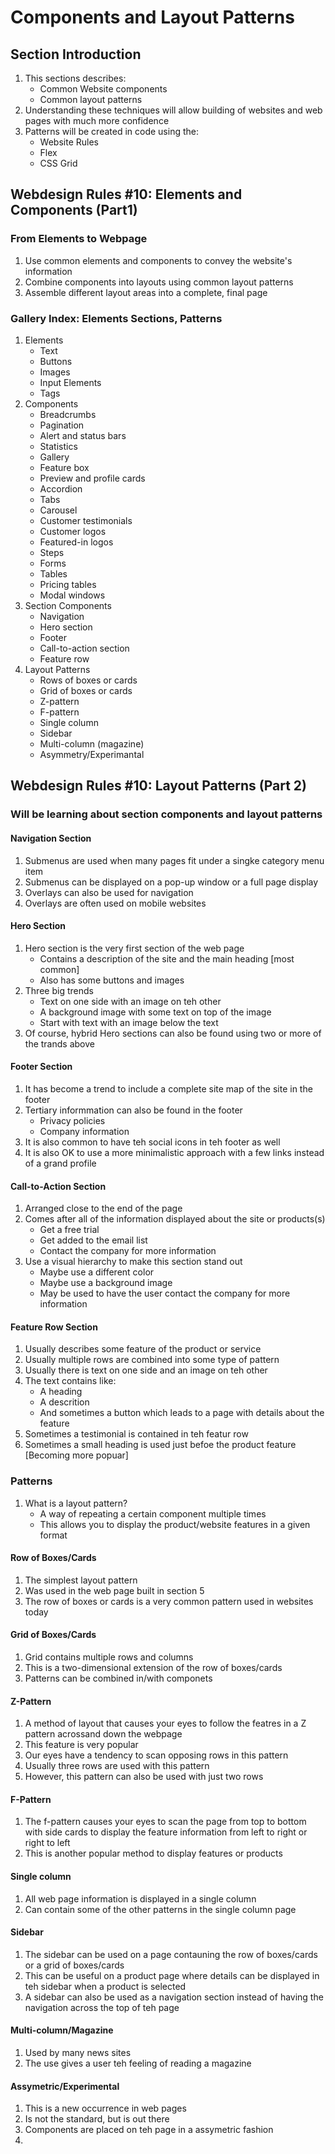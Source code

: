 # Components and Layout Patterns

## Section Introduction

1. This sections describes:
	* Common Website components
	* Common layout patterns
2. Understanding these techniques will allow building of websites and web pages with much more confidence
3. Patterns will be created in code using the:
	* Website Rules
	* Flex
	* CSS Grid

## Webdesign Rules #10: Elements and Components (Part1)

### From Elements to Webpage

1. Use common elements and components to convey the website's information
2. Combine components into layouts using common layout patterns
3. Assemble different layout areas into a complete, final page

### Gallery Index: Elements Sections, Patterns

1. Elements
	+ Text
	+ Buttons
	+ Images
	+ Input Elements
	+ Tags
2. Components
	+ Breadcrumbs
	+ Pagination
	+ Alert and status bars
	+ Statistics
	+ Gallery
	+ Feature box
	+ Preview and profile cards
	+ Accordion
	+ Tabs
	+ Carousel
	+ Customer testimonials
	+ Customer logos
	+ Featured-in logos
	+ Steps
	+ Forms
	+ Tables
	+ Pricing tables
	+ Modal windows
3. Section Components
	+ Navigation
	+ Hero section
	+ Footer
	+ Call-to-action section
	+ Feature row
4. Layout Patterns
	+ Rows of boxes or cards
	+ Grid of boxes or cards
	+ Z-pattern
	+ F-pattern
	+ Single column
	+ Sidebar
	+ Multi-column (magazine)
	+ Asymmetry/Experimantal
	
## Webdesign Rules #10: Layout Patterns (Part 2)

### Will be learning about section components and layout patterns

#### Navigation Section

1. Submenus are used when many pages fit under a singke category menu item
2. Submenus can be displayed on a pop-up window or a full page display
3. Overlays can also be used for navigation
4. Overlays are often used on mobile websites

#### Hero Section

1. Hero section is the very first section of the web page 
	+ Contains a description of the site and the main heading [most common]
	+ Also has some buttons and images
2. Three big trends
	+ Text on one side with an image on teh other
	+ A background image with some text on top of the image
	+ Start with text with an image below the text
3. Of course, hybrid Hero sections can also be found using two or more of the trands above

#### Footer Section

1. It has become a trend to include a complete site map of the site in the footer
2. Tertiary informmation can also be found in the footer
	+ Privacy policies
	+ Company information
3. It is also common to have teh social icons in teh footer as well
4. It is also OK to use a more minimalistic approach with a few links instead of a grand profile

#### Call-to-Action Section

1. Arranged close to the end of the page
2. Comes after all of the information displayed about the site or products(s)
	+ Get a free trial
	+ Get added to the email list
	+ Contact the company for more information
3. Use a visual hierarchy to make this section stand out
	+ Maybe use a different color
	+ Maybe use a background image
	+ May be used to have the user contact the company for more information
	
#### Feature Row Section

1. Usually describes some feature of the product or service
2. Usually multiple rows are combined into some type of pattern
3. Usually there is text on one side and an image on teh other
4. The text contains like:
	+ A heading
	+ A descrition
	+ And sometimes a button which leads to a page with details about the feature
5. Sometimes a testimonial is contained in teh featur row
6. Sometimes a small heading is used just befoe the product feature [Becoming more popuar]

### Patterns

1. What is a layout pattern?
	+ A way of repeating a certain component multiple times
	+ This allows you to display the product/website features in a given format

#### Row of Boxes/Cards

1. The simplest layout pattern
2. Was used in the web page built in section 5
3. The row of boxes or cards is a very common pattern used in websites today

#### Grid of Boxes/Cards

1. Grid contains multiple rows and columns
2. This is a two-dimensional extension of the row of boxes/cards
3. Patterns can be combined in/with componets

#### Z-Pattern

1. A method of layout that causes your eyes to follow the featres in a Z pattern acrossand down the webpage
2. This feature is very popular
3. Our eyes have a tendency to scan opposing rows in this pattern
4. Usually three rows are used with this pattern
5. However, this pattern can also be used with just two rows

#### F-Pattern

1. The f-pattern causes your eyes to scan the page from top to bottom with side cards to display the feature information from left to right or right to left
2. This is another popular method to display features or products

#### Single column

1. All web page information is displayed in a single column
2. Can contain some of the other patterns in the single column page

#### Sidebar

1. The sidebar can be used on a page contauning the row of boxes/cards or a grid of boxes/cards
2. This can be useful on a product page where details can be displayed in teh sidebar when a product is selected
3. A sidebar can also be used as a navigation section instead of having the navigation across the top of teh page

#### Multi-column/Magazine

1. Used by many news sites
2. The use gives a user teh feeling of reading a magazine

#### Assymetric/Experimental

1. This is a new occurrence in web pages
2. Is not the standard, but is out there
3. Components are placed on teh page in a assymetric fashion
4. 